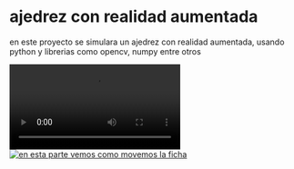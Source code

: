 # ajedrez con realidad aumentada
en este proyecto se simulara un ajedrez con realidad aumentada, usando python y librerias como opencv, numpy entre otros

![en esta parte vemos como movemos la ficha](pu1.mp4)
[![en esta parte vemos como movemos la ficha](https://img.youtube.com/vi/5Tr8rgjfix4/0.jpg)](https://youtu.be/5Tr8rgjfix4)

